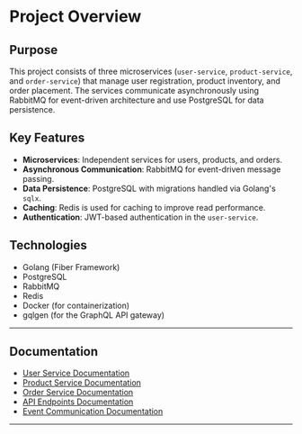 # Project Overview

## Purpose
This project consists of three microservices (`user-service`, `product-service`, and `order-service`) that manage user registration, product inventory, and order placement. The services communicate asynchronously using RabbitMQ for event-driven architecture and use PostgreSQL for data persistence.

## Key Features
- **Microservices**: Independent services for users, products, and orders.
- **Asynchronous Communication**: RabbitMQ for event-driven message passing.
- **Data Persistence**: PostgreSQL with migrations handled via Golang's `sqlx`.
- **Caching**: Redis is used for caching to improve read performance.
- **Authentication**: JWT-based authentication in the `user-service`.

## Technologies
- Golang (Fiber Framework)
- PostgreSQL
- RabbitMQ
- Redis
- Docker (for containerization)
- gqlgen (for the GraphQL API gateway)

---

## Documentation

- [User Service Documentation](./cmd/user_service/readme.md)
- [Product Service Documentation](./cmd/product_service/readme.md)
- [Order Service Documentation](./cmd/order_service/readme.md)
- [API Endpoints Documentation](./docs/api-endpoints.md)
- [Event Communication Documentation](./docs/event-messages.md)

---
